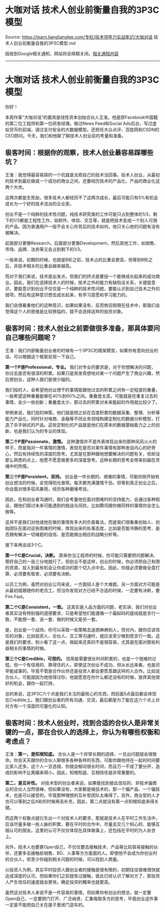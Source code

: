 # 大咖对话 技术人创业前衡量自我的3P3C模型 

Source: https://learn.lianglianglee.com/专栏/技术领导力实战笔记/大咖对话 技术人创业前衡量自我的3P3C模型.md

因收到Google相关通知，网站将会择期关闭。[相关通知内容](https://lumendatabase.org/notices/44265620)

---

# 大咖对话 技术人创业前衡量自我的3P3C模型

你好！

本周作客“大咖对话”的嘉宾是线性资本创始合伙人王淮。他是原Facebook中国籍的第二位工程师和第一位研发经理。做过News Feed和Social Ads后台，写过虚拟货币的前端，调过支付安全的大数据模型。还担任大众点评、百姓网和CSDN的CEO顾问。今天，我们和他聊了聊技术人创业前的考量和准备。

## 极客时间：根据你的观察，技术人创业最容易踩哪些坑？

王淮：我觉得最容易踩的一个坑就是太把自己的技术当回事。技术人创业，从最初的技术到最后做成一个成功的商业之间，还要经历技术的产品化、产品的商业化这两个大坎。

这两次都是生死劫，很多技术人都经历不了这两次成长，最后可能只有5%有机会成长为一个好的技术流派的企业家。

创业不是一个纯粹的技术性问题，纯技术研究类的工作可能只占到整体的1/3，剩下的1/3都是工程性工作，如软件、体验、交互等，就是把技术变成一个别人可用的产品。因为普通用户一般不会关心你背后的技术如何，他只关心他的问题有没有被解决。

前面部分更像Research，后面部分更像Development，然后其他工作，如销售、市场、品牌、法务等又会占到剩下的1/3。

一般来说，初期的时候，也就是B轮之前，技术占的比重会更高，但等到B轮之后，非技术相关的比重会越来越高。

而对于我们来说，技术是出发点，但我们的终点是要投一个能够成长起来的成功商业。因此，我们在选择技术人的时候，技术之外的能力有缺陷没关系，关键是意识，要能意识到创业不仅仅是一个纯粹的技术性问题，要能认识到自己技术之外的弱项，然后有这种意识想去成长起来，有学习意愿和学习能力的。

我们会很看重他们的这种意识，如果如果没有，反而依旧局限在技术中，那我们会觉得这个人的思维是比较狭隘的，就不会选择这样的投资对象。

## 极客时间：技术人创业之前要做很多准备，那具体要问自己哪些问题呢？

王淮：我们内部衡量创业者的时候有一个3P3C的框架模型，如果你有意向创业的话，可以根据这个框架反观一下自己。

**第一个P是Professional，专业。** 我们对专业的要求是，对于你想解决的问题，你过去是否有很深的积累。如果只是突发奇想地对某一个问题产生了商业兴趣，然后想创业，这种人我们是很少碰的。

我们投的人，会希望他创业想干的事情能跟他过去的积累之间有一定程度的重叠，一般希望这种重叠能够在40%到60%之间。重叠度太高，可能就是在重复过去的事情，会少一些创新；重叠度太少，那过去的积累对未来能起的作用就比较少了。

举例来说，我们投的神策，他们就是把之前在百度积累的数据采集、整理、分析等能力产品化，同时针对电商、金融等不同业务领域构建定制化的数据分析模型，打造了杀手锏式的产品。这些定制化的产品就是他们在原本的数据基础能力之上的创新，也是我们认为的专业的体现。

**第二个P是Passionate，激情。** 这种激情并不是外表体现出来的那种风风火火的样子，而是指对一件事情的激情，表现在是否对某件事情有那种发自内心的好奇心，然后有持续性的深度的思考。尤其是在那种跟他想要解决的问题有关，但却没那么熟悉的点上，他愿不愿意做更多的深度思考。这种长期的思考会带来刻画在灵魂中的热情。

**第三个P是Persistent，坚持。** 创业是一件长期的、艰难的事情，可能你刚开始有创业想法的时候，会觉得阳光普照，每天都充满激情干劲，但等到真正创业之后，你会面对很多狂风暴雨，经历各种磨难考验。

因此，在和创业者沟通时，我们会考量他在面对困难时的坚持能力，会通过各种假设，跟他们探讨未来可能遇到的挑战与风险，比如腾讯跟你做同样的事情你会怎么做等。

这并不是我们对他或他在做的事情有多大的负面看法，而是我们很看重创始人、创始团队在面对这些困难的时候，体现出来的处事态度，比如是否能冷静的思考、是否拥有解决一切难题的自信、是否能做出相应的战略分析等。

接下来再谈谈3个C。

**第一个C是Crucial，决断。** 原来你当工程师的时候，你可能只需要把问题解决、管好自己的一亩三分地就行了。但创业不是这样，创业的时候，你必须把自己有限的资源，投入到最有机会让你成功的那个切入点中去。因此，你就必须要做全盘打算、必须要有取舍、必须要有决断。

以员工为例，虽然对创业公司来说，一方面招人是个大难题，另一方面对方可能是从最初就跟随你的老员工，但当你发现对方已经不合适的时候，一定要有决断，要Fire Fast。

**第二个C是Consistent，一致。** 这其实是人品方面的问题，老实讲，我们对创业者其实没有特别强的道德要求，只是希望他们能遵循一个最起码的底线就是言行一致，不能想一套、说一套、做的时候又是另一套。

是，创业是一个战场，你可以采取一些策略去迷惑麻痹别人，但对内，跟你应该信任的对象，比如投资人、合伙人、员工等沟通时，就应该至少做到思言行一致。这是我们的要求，别小看了这一点，做起来还真的不是很容易，尤其是在面对那些利益相关的事情的时候。

**第三个C是Credible，可信的。** 信用是需要很长时间积累的，也是一个很难的过程。但一个有信用的、靠得住的人，即使这次创业不成功，但从长远来看，也是迟早能成事的，毕竟不管是合作伙伴还是投资人都会更愿意跟这样的人合作。比如说合伙人，可能就因为他信得过你，他就愿意在你什么都还没有的时候，放弃其他很好的机会，跟你一起打拼。

总的来说，这3P3C六个点是我们关注的最核心的东西，而前面5点最后都会体现在Credible上。我们跟创业者的所有沟通、交流，最后都是为了能在这六个点上对对方有一个深度的可量化的认知。

## 极客时间：技术人创业时，找到合适的合伙人是非常关键的一点，那在合伙人的选择上，你认为有哪些权衡和考虑点？

王淮：**第一，是知根知底。** 合伙人是一个非常长期的选择，一旦出问题就会很致命。你会天天跟你的合伙人聊很多各种各样的东西，可能你跟他待在一起的时间要比家人还多。这个人一旦选错，你就会郁闷很长时间，而且万一不成了要分开，造成的影响不比离婚来得小。因此，知根知底、互相信任是非常重要的。

**第二，是互补性。** 对技术型的创业者来说，如果能找到彼此信任的、非技术偏商业的合伙人当然很棒，但如果没有，大家都是做技术的，那一个偏产品、一个偏技术，也是可以接受的，毕竟那种理想的互补型团队太难得了。另外，商业型的人才也可以等到之后A轮的时候再去补充，因此，第二点就没有第一点知根知底来得关键。

而这两个权衡点就衍生出一个对技术人的要求，那就是技术人在平时工作生活中，应该尽量多做一些人脉的积累，要在平时的合作中，尽量去交几个知心的、能够互相认可的朋友。这里的认可不仅仅体现在具体做事上，还包括在平时的为人处世上。

另外，技术人也要更Open自己，不仅仅要去接触技术、产品等比较容易接触的伙伴，还要多去接触些销售、BD、人事等方方面面的人。即使他不会成为你创业时的合伙人，但至少你碰到相关问题的时候，可以找到人商量。

以投资人为例，其实平时投资人跟创业者的接触是很有限的，初期往往很难很快就达成深度的认可。但如果你们之前就有过接触，彼此已经认识了解对方了，那投资人产生信任的速度就会更快，确定投资的概率也就更高。

虽然这对技术人来说不是一件容易的事情，但如果你有创业的想法，就一定要Open自己，一定要把门打开、广泛纳贤，汇集吸取多方的思考，毕竟创业这件事一定是不能把自己关在屋子里闭门造车的。